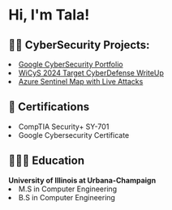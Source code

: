 <h1>Hi, I'm Tala! <br/>

<h2>👨‍💻 CyberSecurity Projects:</h2>
  <li><a href="https://github.com/Tala1122/GoogleSecurityPortfolio">Google CyberSecurity Portfolio</a></li>
  <li><a href="https://github.com/Tala1122/TargetCyberDefense2024">WiCyS 2024 Target CyberDefense WriteUp</a></li>
  <li><a href="https://github.com/Tala1122/AzureSentinelAttackMap">Azure Sentinel Map with Live Attacks</a></li>
<h2> 📄 Certifications</h2>
  <li>CompTIA Security+ SY-701</li>
  <li>Google Cybersecurity Certificate</li>

<h2> 👩🏻‍🎓 Education</h2>
<b>University of Illinois at Urbana-Champaign</b>
    <li>M.S in Computer Engineering</li>
    <li>B.S in Computer Engineering</li>
